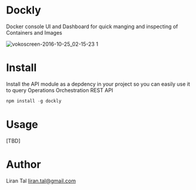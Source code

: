 # Dockly
Docker console UI and Dashboard for quick manging and inspecting of Containers and Images

![vokoscreen-2016-10-25_02-15-23 1](https://cloud.githubusercontent.com/assets/316371/19692176/9ce2d91c-9adf-11e6-808a-1bed9f2d06c3.gif)

# Install
Install the API module as a depdency in your project so you can easily use it to query Operations Orchestration REST API

```javascript
npm install -g dockly
```

# Usage
[TBD]

# Author
Liran Tal <liran.tal@gmail.com>
